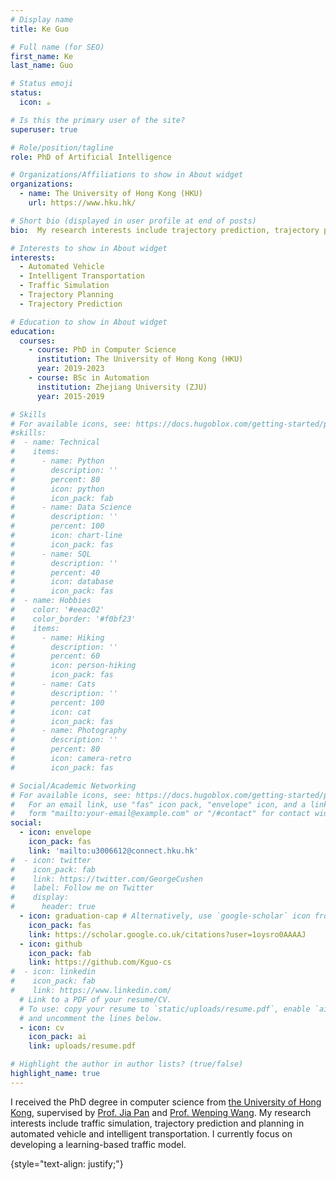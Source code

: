 ```yaml
---
# Display name
title: Ke Guo

# Full name (for SEO)
first_name: Ke
last_name: Guo

# Status emoji
status:
  icon: ☕️

# Is this the primary user of the site?
superuser: true

# Role/position/tagline
role: PhD of Artificial Intelligence

# Organizations/Affiliations to show in About widget
organizations:
  - name: The University of Hong Kong (HKU)
    url: https://www.hku.hk/

# Short bio (displayed in user profile at end of posts)
bio:  My research interests include trajectory prediction, trajectory planning and traffic simulation in autonomous driving and intelligent transportation. 

# Interests to show in About widget
interests:
  - Automated Vehicle
  - Intelligent Transportation
  - Traffic Simulation
  - Trajectory Planning
  - Trajectory Prediction

# Education to show in About widget
education:
  courses:
    - course: PhD in Computer Science
      institution: The University of Hong Kong (HKU)
      year: 2019-2023
    - course: BSc in Automation
      institution: Zhejiang University (ZJU)
      year: 2015-2019

# Skills
# For available icons, see: https://docs.hugoblox.com/getting-started/page-builder/#icons
#skills:
#  - name: Technical
#    items:
#      - name: Python
#        description: ''
#        percent: 80
#        icon: python
#        icon_pack: fab
#      - name: Data Science
#        description: ''
#        percent: 100
#        icon: chart-line
#        icon_pack: fas
#      - name: SQL
#        description: ''
#        percent: 40
#        icon: database
#        icon_pack: fas
#  - name: Hobbies
#    color: '#eeac02'
#    color_border: '#f0bf23'
#    items:
#      - name: Hiking
#        description: ''
#        percent: 60
#        icon: person-hiking
#        icon_pack: fas
#      - name: Cats
#        description: ''
#        percent: 100
#        icon: cat
#        icon_pack: fas
#      - name: Photography
#        description: ''
#        percent: 80
#        icon: camera-retro
#        icon_pack: fas

# Social/Academic Networking
# For available icons, see: https://docs.hugoblox.com/getting-started/page-builder/#icons
#   For an email link, use "fas" icon pack, "envelope" icon, and a link in the
#   form "mailto:your-email@example.com" or "/#contact" for contact widget.
social:
  - icon: envelope
    icon_pack: fas
    link: 'mailto:u3006612@connect.hku.hk'
#  - icon: twitter
#    icon_pack: fab
#    link: https://twitter.com/GeorgeCushen
#    label: Follow me on Twitter
#    display:
#      header: true
  - icon: graduation-cap # Alternatively, use `google-scholar` icon from `ai` icon pack
    icon_pack: fas
    link: https://scholar.google.co.uk/citations?user=1oysro0AAAAJ
  - icon: github
    icon_pack: fab
    link: https://github.com/Kguo-cs
#  - icon: linkedin
#    icon_pack: fab
#    link: https://www.linkedin.com/
  # Link to a PDF of your resume/CV.
  # To use: copy your resume to `static/uploads/resume.pdf`, enable `ai` icons in `params.yaml`,
  # and uncomment the lines below.
  - icon: cv
    icon_pack: ai
    link: uploads/resume.pdf

# Highlight the author in author lists? (true/false)
highlight_name: true
---
```

I received the PhD degree in computer science from [the University of Hong Kong](https://www.hku.hk), supervised by [Prof. Jia Pan](https://www.cs.hku.hk/people/academic-staff/jpan) and [Prof. Wenping Wang](https://www.cs.hku.hk/people/academic-staff/wenping). My research interests include traffic simulation, trajectory prediction and planning in automated vehicle and intelligent transportation. I currently focus on developing a learning-based traffic model. 

{style="text-align: justify;"}
